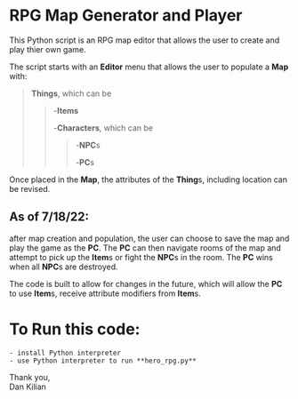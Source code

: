 # RPG Map Generator and Player
This Python script is an RPG map editor that allows the user to create and play thier own game.

The script starts with an **Editor** menu that allows the user to populate a **Map** with:
>
>**Things**, which can be
>>-**Items**
>>
>>-**Characters**, which can be
>>>-**NPC**s
>>>
>>>-**PC**s

Once placed in the **Map**, the attributes of the **Thing**s, including location can be revised. 

## As of 7/18/22:

after map creation and population, the user can choose to save the map and play the game as the **PC**. The **PC** can then
navigate rooms of the map and attempt to pick up the **Item**s or fight the **NPC**s in the room. The **PC** wins when all **NPC**s are destroyed. 

The code is built to allow for changes in the future, which will allow the **PC** to use **Item**s, receive attribute modifiers from **Item**s.


# To Run this code:
    - install Python interpreter
    - use Python interpreter to run **hero_rpg.py**



Thank you,  
Dan Kilian